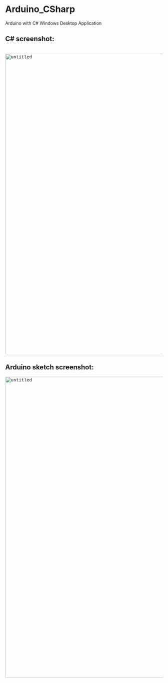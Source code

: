 # Arduino_CSharp
Arduino with C# Windows Desktop Application



<h2>C# screenshot:</h2>
<br>
<kbd>
<img width="958" alt="untitled" src="https://user-images.githubusercontent.com/24265145/34458354-a9f4a21e-edce-11e7-8586-ea587f0aefbc.png">
</kbd>




<h2>Arduino sketch screenshot:</h2>
<kbd>
<img width="960" alt="untitled" src="https://user-images.githubusercontent.com/24265145/34458368-d6a498b8-edcf-11e7-80b9-28887e885675.png">
</kbd>

